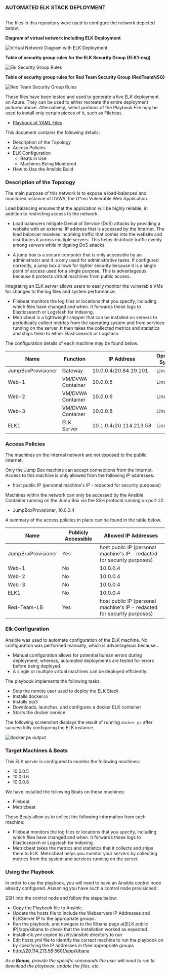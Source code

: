 ##
### AUTOMATED ELK STACK DEPLOYMENT
##




The files in this repository were used to configure the network depicted below. 

**Diagram of virtual network including ELK Deployment** 

![Virtual Network Diagram with ELK Deployment](https://github.com/curlyjen28/Project-1/blob/main/Diagrams/FinalDiagram.png)

**Table of security group rules for the ELK Security Group (ELK1-nsg)**

![Elk Security Group Rules](https://github.com/curlyjen28/Project-1/blob/main/Diagrams/ELK1-nsgSecurity-Group-Rules.JPG)

**Table of security group rules for Red Team Security Group (RedTeamNSG)**

![Red Team Security Group Rules](https://github.com/curlyjen28/Project-1/blob/main/Diagrams/RedTeamNSGSecurity-Group-Rules.JPG)

These files have been tested and used to generate a live ELK deployment on Azure. They can be used to either recreate the entire deployment pictured above. Alternatively, select portions of the Playbook File may be used to install only certain pieces of it, such as Filebeat.

- [Playbook of YAML Files](https://github.com/curlyjen28/Project-1/tree/main/Ansible)

This document contains the following details:
- Description of the Topology
- Access Policies
- ELK Configuration
  - Beats in Use
  - Machines Being Monitored
- How to Use the Ansible Build


### Description of the Topology

The main purpose of this network is to expose a load-balanced and monitored instance of DVWA, the D*mn Vulnerable Web Application.

Load balancing ensures that the application will be highly reliable, in addition to restricting access to the network.
- Load balancers mitigate Denial of Service (DoS) attacks by providing a website with an external IP address that is accessed by the Internet. The load balancer receives incoming traffic that comes into the website and distributes it across multiple servers. This helps distribute traffic evenly among servers while mitigating DoS         attacks. 

- A jump box is a secure computer that is only accessible by an administrator and it is only used for administrative tasks. If configured correctly, a jump box allows for tighter security because it is a single point of access used for a single purpose. This is advantageous because it protects virtual machines from public access. 

Integrating an ELK server allows users to easily monitor the vulnerable VMs for changes to the log files and system performance. 
- Filebeat monitors the log files or locations that you specify, including which files have changed and when. It forwards these logs to Elasticsearch or Logstash for   indexing. 
- Metricbeat is a lightweight shipper that can be installed on servers to periodically collect metrics from the operating system and from services running on the server. It then takes the collected metrics and statistics and ships them to either Elasticsearch or Logstash. 

The configuration details of each machine may be found below.

|   Name   |  Function        | IP Address              | Operating System |
|----------|------------------|-------------------------|------------------|
| JumpBoxProvisioner | Gateway          | 10.0.0.4/20.84.19.101   | Linux            |
| Web-1              |VM/DVWA Container | 10.0.0.5                | Linux            |
| Web-2              |VM/DVWA Container | 10.0.0.6                | Linux            |
| Web-3              |VM/DVWA Container | 10.0.0.8                | Linux            |
| ELK1               | ELK Server       | 10.1.0.4/20.114.213.58  | Linux            |

### Access Policies

The machines on the internal network are not exposed to the public Internet. 

Only the Jump Box machine can accept connections from the Internet. Access to this machine is only allowed from the following IP addresses:
- host public IP (personal machine's IP - redacted for security purposes)

Machines within the network can only be accessed by the Ansible Container running on the Jump Box via the SSH protocol running on port 22.
- JumpBoxProvisioner, 10.0.0.4


A summary of the access policies in place can be found in the table below.

| Name     | Publicly Accessible | Allowed IP Addresses |
|----------|---------------------|----------------------|
| JumpBoxProvisioner | Yes       |host public IP (personal machine's IP - redacted for security purposes)|
|  Web-1             |  No       |    10.0.0.4          |
|  Web-2             |  No       |    10.0.0.4          |
|  Web-3             |  No       |    10.0.0.4          |
|  ELK1              |  No       |    10.0.0.4          |
|  Red-Team-LB       | Yes       |host public IP (personal machine's IP - redacted for security purposes)|

### Elk Configuration

Ansible was used to automate configuration of the ELK machine. No configuration was performed manually, which is advantageous because...
- Manual configuration allows for potential human errors during deployment; whereas, automated deployments are tested for errors before being deployed.
- A single or multiple virtual machines can be deployed efficiently. 

The playbook implements the following tasks:
- Sets the remote user used to deploy the ELK Stack
- Installs docker.io
- Installs pip3
- Downloads, launches, and configures a docker ELK container
- Starts the docker service

The following screenshot displays the result of running `docker ps` after successfully configuring the ELK instance.

![docker ps output](https://github.com/curlyjen28/Project-1/blob/main/Images/dockerpsoutput.JPG)

### Target Machines & Beats
This ELK server is configured to monitor the following machines:
- 10.0.0.5
- 10.0.0.6
- 10.0.0.8

We have installed the following Beats on these machines:
- Filebeat
- Metricbeat

These Beats allow us to collect the following information from each machine:
- Filebeat monitors the log files or locations that you specify, including which files have changed and when. It forwards these logs to Elasticsearch or Logstash for   indexing. 
- Metricbeat takes the metrics and statistics that it collects and ships them to ELK. Metricbeat helps you monitor your servers by collecting metrics from the system and services running on the server. 

### Using the Playbook
In order to use the playbook, you will need to have an Ansible control node already configured. Assuming you have such a control node provisioned: 

SSH into the control node and follow the steps below:
- Copy the Playbook file to Ansible.
- Update the hosts file to include the Webservers IP Addresses and ELKServer IP to the appropriate groups. 
- Run the playbook, and navigate to the Kibana page at[ELK public IP]/app/kibana to check that the installation worked as expected.
- Install-elk.yml copied to /etc/ansible directory to run
- Edit hosts.yml file to identify the correct machine to run the playbook on by specifying the IP addresses in their appropriate groups
- http://20.114.213.58:5601/app/kibana

_As a **Bonus**, provide the specific commands the user will need to run to download the playbook, update the files, etc._
